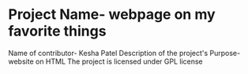 # Project Name- webpage on my favorite things
  Name of contributor- Kesha Patel
  Description of the project's Purpose- website on HTML
  The project is licensed under GPL license
    
